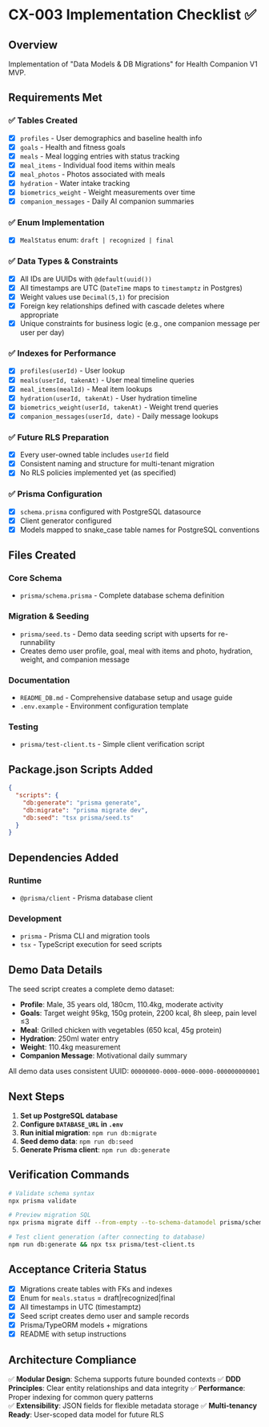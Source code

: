 # CX-003 Implementation Checklist ✅

## Overview

Implementation of "Data Models & DB Migrations" for Health Companion V1 MVP.

## Requirements Met

### ✅ Tables Created

- [x] `profiles` - User demographics and baseline health info
- [x] `goals` - Health and fitness goals
- [x] `meals` - Meal logging entries with status tracking
- [x] `meal_items` - Individual food items within meals
- [x] `meal_photos` - Photos associated with meals
- [x] `hydration` - Water intake tracking
- [x] `biometrics_weight` - Weight measurements over time
- [x] `companion_messages` - Daily AI companion summaries

### ✅ Enum Implementation

- [x] `MealStatus` enum: `draft | recognized | final`

### ✅ Data Types & Constraints

- [x] All IDs are UUIDs with `@default(uuid())`
- [x] All timestamps are UTC (`DateTime` maps to `timestamptz` in Postgres)
- [x] Weight values use `Decimal(5,1)` for precision
- [x] Foreign key relationships defined with cascade deletes where appropriate
- [x] Unique constraints for business logic (e.g., one companion message per user per day)

### ✅ Indexes for Performance

- [x] `profiles(userId)` - User lookup
- [x] `meals(userId, takenAt)` - User meal timeline queries
- [x] `meal_items(mealId)` - Meal item lookups
- [x] `hydration(userId, takenAt)` - User hydration timeline
- [x] `biometrics_weight(userId, takenAt)` - Weight trend queries
- [x] `companion_messages(userId, date)` - Daily message lookups

### ✅ Future RLS Preparation

- [x] Every user-owned table includes `userId` field
- [x] Consistent naming and structure for multi-tenant migration
- [x] No RLS policies implemented yet (as specified)

### ✅ Prisma Configuration

- [x] `schema.prisma` configured with PostgreSQL datasource
- [x] Client generator configured
- [x] Models mapped to snake_case table names for PostgreSQL conventions

## Files Created

### Core Schema

- `prisma/schema.prisma` - Complete database schema definition

### Migration & Seeding

- `prisma/seed.ts` - Demo data seeding script with upserts for re-runnability
- Creates demo user profile, goal, meal with items and photo, hydration, weight, and companion message

### Documentation

- `README_DB.md` - Comprehensive database setup and usage guide
- `.env.example` - Environment configuration template

### Testing

- `prisma/test-client.ts` - Simple client verification script

## Package.json Scripts Added

```json
{
  "scripts": {
    "db:generate": "prisma generate",
    "db:migrate": "prisma migrate dev",
    "db:seed": "tsx prisma/seed.ts"
  }
}
```

## Dependencies Added

### Runtime

- `@prisma/client` - Prisma database client

### Development

- `prisma` - Prisma CLI and migration tools
- `tsx` - TypeScript execution for seed scripts

## Demo Data Details

The seed script creates a complete demo dataset:

- **Profile**: Male, 35 years old, 180cm, 110.4kg, moderate activity
- **Goals**: Target weight 95kg, 150g protein, 2200 kcal, 8h sleep, pain level ≤3
- **Meal**: Grilled chicken with vegetables (650 kcal, 45g protein)
- **Hydration**: 250ml water entry
- **Weight**: 110.4kg measurement
- **Companion Message**: Motivational daily summary

All demo data uses consistent UUID: `00000000-0000-0000-0000-000000000001`

## Next Steps

1. **Set up PostgreSQL database**
2. **Configure `DATABASE_URL` in `.env`**
3. **Run initial migration**: `npm run db:migrate`
4. **Seed demo data**: `npm run db:seed`
5. **Generate Prisma client**: `npm run db:generate`

## Verification Commands

```bash
# Validate schema syntax
npx prisma validate

# Preview migration SQL
npx prisma migrate diff --from-empty --to-schema-datamodel prisma/schema.prisma --script

# Test client generation (after connecting to database)
npm run db:generate && npx tsx prisma/test-client.ts
```

## Acceptance Criteria Status

- [x] Migrations create tables with FKs and indexes
- [x] Enum for `meals.status` = draft|recognized|final
- [x] All timestamps in UTC (timestamptz)
- [x] Seed script creates demo user and sample records
- [x] Prisma/TypeORM models + migrations
- [x] README with setup instructions

## Architecture Compliance

✅ **Modular Design**: Schema supports future bounded contexts
✅ **DDD Principles**: Clear entity relationships and data integrity
✅ **Performance**: Proper indexing for common query patterns  
✅ **Extensibility**: JSON fields for flexible metadata storage
✅ **Multi-tenancy Ready**: User-scoped data model for future RLS

